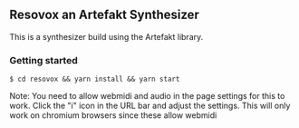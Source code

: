 ## Resovox an Artefakt Synthesizer

This is a synthesizer build using the Artefakt library.

### Getting started

```
$ cd resovox && yarn install && yarn start
```

Note: You need to allow webmidi and audio in the page settings for this to work. Click the "i" icon in the URL bar and adjust the settings. This will only work on chromium browsers since these allow webmidi
